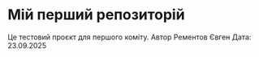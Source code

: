 # Мій перший репозиторій
Це тестовий проєкт для першого коміту.
Автор Рементов Євген
Дата: 23.09.2025

